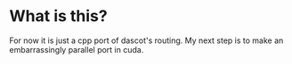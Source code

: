 # What is this?
For now it is just a cpp port of dascot's routing. My next step is to make an embarrassingly parallel port in cuda.

